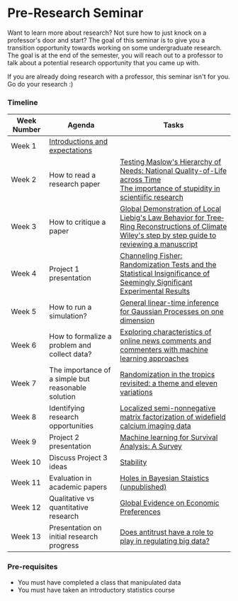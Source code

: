 # Pre-Research Seminar

Want to learn more about research? Not sure how to just knock on a professor's door and start?
The goal of this seminar is to give you a transition opportunity towards working on
some undergraduate research. The goal is at the end of the semester, you will
reach out to a professor to talk about a potential research opportunity
that you came up with.

If you are already doing research with a professor, this seminar isn't for you. Go do
your research :)

### Timeline

|Week Number|Agenda|Tasks|
|---|---|---|
|Week 1|[Introductions and expectations](https://docs.google.com/presentation/d/1WMIxmtCk57QCuMhsCQ1q7bg60WQhVSZG905uVN0QQ1c/edit?usp=sharing)||
|Week 2|How to read a research paper|[Testing Maslow's Hierarchy of Needs: National Quality-of-Life across Time](https://www.jstor.org/stable/27522372) <br> [The importance of stupidity in scientiific research](https://jcs.biologists.org/content/121/11/1771)|
|Week 3|How to critique a paper|[Global Demonstration of Local Liebig's Law Behavior for Tree‐Ring Reconstructions of Climate](https://agupubs.onlinelibrary.wiley.com/doi/full/10.1029/2018PA003449) <br> [Wiley's step by step guide to reviewing a manuscript](https://authorservices.wiley.com/Reviewers/journal-reviewers/how-to-perform-a-peer-review/step-by-step-guide-to-reviewing-a-manuscript.html)|
|Week 4|Project 1 presentation|[Channeling Fisher: Randomization Tests and the Statistical Insignificance of Seemingly Significant Experimental Results](https://academic.oup.com/qje/article/134/2/557/5195544)|
|Week 5|How to run a simulation?|[General linear-time inference for Gaussian Processes on one dimension](https://arxiv.org/pdf/2003.05554.pdf)|
|Week 6|How to formalize a problem and collect data?|[Exploring characteristics of online news comments and commenters with machine learning approaches](https://www.sciencedirect.com/science/article/abs/pii/S0736585319300784?via%3Dihub)|
|Week 7|The importance of a simple but reasonable solution|[Randomization in the tropics revisited: a theme and eleven variations](https://scholar.princeton.edu/sites/default/files/deaton/files/deaton_randomization_revisited_v2_2019_01.pdf)|
|Week 8|Identifying research opportunities|[Localized semi-nonnegative matrix factorization of widefield calcium imaging data](https://www.biorxiv.org/content/10.1101/650093v2.full.pdf)|
|Week 9|Project 2 presentation|[Machine learning for Survival Analysis: A Survey](https://arxiv.org/abs/1708.04649)|
|Week 10|Discuss Project 3 ideas|[Stability](https://arxiv.org/pdf/1310.0150.pdf)|
|Week 11|Evaluation in academic papers|[Holes in Bayesian Staistics (unpublished)](http://www.stat.columbia.edu/~gelman/research/unpublished/bayes_holes_2.pdf)|
|Week 12|Qualitative vs quantitative research|[Global Evidence on Economic Preferences](https://academic.oup.com/qje/article/133/4/1645/5025666)|
|Week 13|Presentation on initial research progress|[Does antitrust have a role to play in regulating big data?](https://som.yale.edu/sites/default/files/SSRN-id2723693.pdf)|


### Pre-requisites
- You must have completed a class that manipulated data
- You must have taken an introductory statistics course

